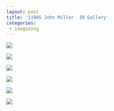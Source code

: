 ```yaml
---
layout: post
title: '21905 John Miller  IR Gallery'
categories:
 - imagining
---
```


<a href="http://irgallery.net"><img src="http://danielsjourney.com/blog/files/2005/02/JohnMiller00.jpg" /></a>


<a href="http://rearviewwindow.com/"><img src="http://danielsjourney.com/blog/files/2005/02/JohnMiller01.jpg" /></a>


<a href="http://www.integrationresearch.org/gallery/archives/2005/02/john_miller_roy_g_biv_216312.html"><img src="http://danielsjourney.com/blog/files/2005/02/JohnMiller06.jpg" /></a>


<a href="http://www.rearviewwindow.com/photos/cat_judah_fan_club.php"><img src="http://danielsjourney.com/blog/files/2005/02/JohnMiller08.jpg" /></a>


<a href="http://www.amazon.com/exec/obidos/tg/detail/-/B0001YMSIW/sr=1-1/qid=1108953950/ref=sr_1_1/002-3245193-2426421?%5Fencoding=UTF8&n=11965861&s=musical-instruments&v=glance"><img src="http://danielsjourney.com/blog/files/2005/02/JohnMiller16.jpg" /></a>


<a href="http://www.patrickrhodes.com/"><img src="http://danielsjourney.com/blog/files/2005/02/JohnMiller21.jpg" /></a>